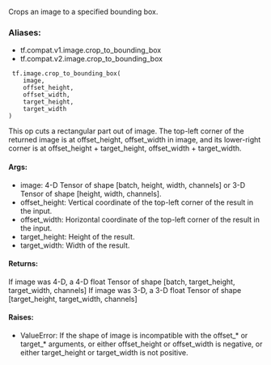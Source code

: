 Crops an image to a specified bounding box.
### Aliases:
- tf.compat.v1.image.crop_to_bounding_box
- tf.compat.v2.image.crop_to_bounding_box

```
 tf.image.crop_to_bounding_box(
    image,
    offset_height,
    offset_width,
    target_height,
    target_width
)
```
This op cuts a rectangular part out of image. The top-left corner of the returned image is at offset_height, offset_width in image, and its lower-right corner is at offset_height + target_height, offset_width + target_width.
#### Args:
- image: 4-D Tensor of shape [batch, height, width, channels] or 3-D Tensor of shape [height, width, channels].
- offset_height: Vertical coordinate of the top-left corner of the result in the input.
- offset_width: Horizontal coordinate of the top-left corner of the result in the input.
- target_height: Height of the result.
- target_width: Width of the result.
#### Returns:
If image was 4-D, a 4-D float Tensor of shape [batch, target_height, target_width, channels] If image was 3-D, a 3-D float Tensor of shape [target_height, target_width, channels]
#### Raises:
- ValueError: If the shape of image is incompatible with the offset_* or target_* arguments, or either offset_height or offset_width is negative, or either target_height or target_width is not positive.
